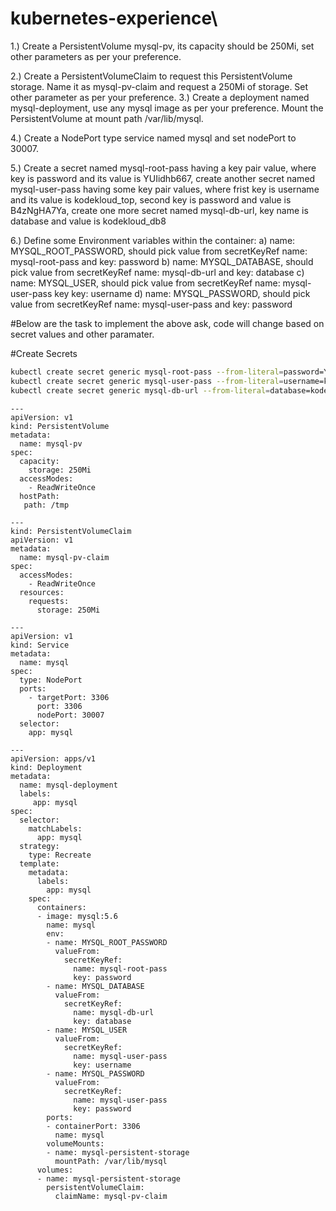 # kubernetes-experience\

1.) Create a PersistentVolume mysql-pv, its capacity should be 250Mi, set other parameters as per your preference.

2.) Create a PersistentVolumeClaim to request this PersistentVolume storage. Name it as mysql-pv-claim and request a 250Mi of storage. Set other parameter as per your preference.
3.) Create a deployment named mysql-deployment, use any mysql image as per your preference. Mount the PersistentVolume at mount path /var/lib/mysql.

4.) Create a NodePort type service named mysql and set nodePort to 30007.

5.) Create a secret named mysql-root-pass having a key pair value, where key is password and its value is YUIidhb667, create another secret named mysql-user-pass having some key pair values, where frist key is username and its value is kodekloud_top, second key is password and value is B4zNgHA7Ya, 
create one more secret named mysql-db-url, key name is database and value is kodekloud_db8

6.) Define some Environment variables within the container:
a) name: MYSQL_ROOT_PASSWORD, should pick value from secretKeyRef name: mysql-root-pass and key: password
b) name: MYSQL_DATABASE, should pick value from secretKeyRef name: mysql-db-url and key: database
c) name: MYSQL_USER, should pick value from secretKeyRef name: mysql-user-pass key key: username
d) name: MYSQL_PASSWORD, should pick value from secretKeyRef name: mysql-user-pass and key: password


#Below are the task to implement the above ask, code will change based on secret values and other paramater.

#Create Secrets
```sh
kubectl create secret generic mysql-root-pass --from-literal=password=YUIidhb667 
kubectl create secret generic mysql-user-pass --from-literal=username=kodekloud_top --from-literal=password=B4zNgHA7Ya 
kubectl create secret generic mysql-db-url --from-literal=database=kodekloud_db8 
```

```
---
apiVersion: v1
kind: PersistentVolume
metadata:
  name: mysql-pv
spec:
  capacity:
    storage: 250Mi
  accessModes:
    - ReadWriteOnce
  hostPath: 
   path: /tmp

---
kind: PersistentVolumeClaim
apiVersion: v1
metadata:
  name: mysql-pv-claim
spec:
  accessModes:
    - ReadWriteOnce
  resources:
    requests:
      storage: 250Mi

---
apiVersion: v1
kind: Service
metadata:
  name: mysql
spec:
  type: NodePort
  ports:
    - targetPort: 3306
      port: 3306
      nodePort: 30007
  selector:
    app: mysql

---
apiVersion: apps/v1
kind: Deployment
metadata:
  name: mysql-deployment
  labels:
     app: mysql
spec:
  selector:
    matchLabels:
      app: mysql
  strategy:
    type: Recreate
  template:
    metadata:
      labels:
        app: mysql
    spec:
      containers:
      - image: mysql:5.6
        name: mysql
        env:
        - name: MYSQL_ROOT_PASSWORD
          valueFrom:
            secretKeyRef:
              name: mysql-root-pass
              key: password
        - name: MYSQL_DATABASE
          valueFrom:
            secretKeyRef:
              name: mysql-db-url
              key: database
        - name: MYSQL_USER
          valueFrom:
            secretKeyRef:
              name: mysql-user-pass
              key: username
        - name: MYSQL_PASSWORD
          valueFrom:
            secretKeyRef:
              name: mysql-user-pass
              key: password
        ports:
        - containerPort: 3306
          name: mysql
        volumeMounts:
        - name: mysql-persistent-storage
          mountPath: /var/lib/mysql
      volumes:
      - name: mysql-persistent-storage
        persistentVolumeClaim:
          claimName: mysql-pv-claim
```
